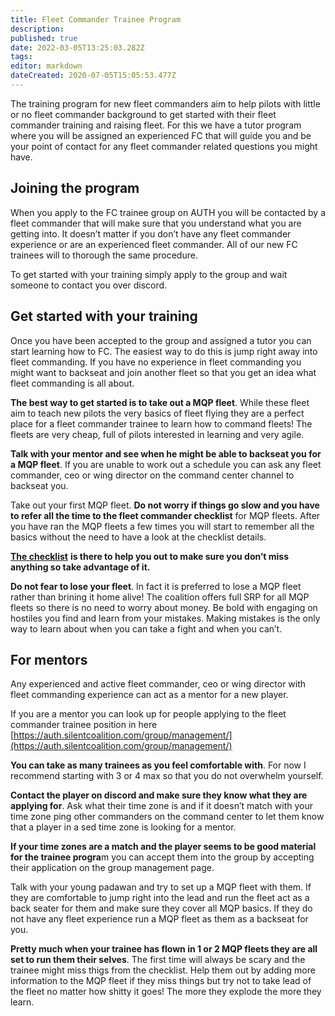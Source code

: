 ```yaml
---
title: Fleet Commander Trainee Program
description: 
published: true
date: 2022-03-05T13:25:03.282Z
tags: 
editor: markdown
dateCreated: 2020-07-05T15:05:53.477Z
---
```


The training program for new fleet commanders aim to help pilots with little or no fleet commander background to get started with their fleet commander training and raising fleet. For this we have a tutor program where you will be assigned an experienced FC that will guide you and be your point of contact for any fleet commander related questions you might have.

## Joining the program

When you apply to the FC trainee group on AUTH you will be contacted by a fleet commander that will make sure that you understand what you are getting into. It doesn’t matter if you don’t have any fleet commander experience or are an experienced fleet commander. All of our new FC trainees will to thorough the same procedure.

To get started with your training simply apply to the group and wait someone to contact you over discord.

## Get started with your training

Once you have been accepted to the group and assigned a tutor you can start learning how to FC. The easiest way to do this is jump right away into fleet commanding. If you have no experience in fleet commanding you might want to backseat and join another fleet so that you get an idea what fleet commanding is all about.

**The best way to get started is to take out a MQP fleet**. While these fleet aim to teach new pilots the very basics of fleet flying they are a perfect place for a fleet commander trainee to learn how to command fleets! The fleets are very cheap, full of pilots interested in learning and very agile.

**Talk with your mentor and see when he might be able to backseat you for a MQP fleet**. If you are unable to work out a schedule you can ask any fleet commander, ceo or wing director on the command center channel to backseat you.

Take out your first MQP fleet. **Do not worry if things go slow and you have to refer all the time to the fleet commander checklist** for MQP fleets. After you have ran the MQP fleets a few times you will start to remember all the basics without the need to have a look at the checklist details.

[**The checklist**](https://wiki.eve-linknet.com/en/groups-and-roles/fc-mqp-checklist) **is there to help you out to make sure you don’t miss anything so take advantage of it.**

**Do not fear to lose your fleet**. In fact it is preferred to lose a MQP fleet rather than brining it home alive! The coalition offers full SRP for all MQP fleets so there is no need to worry about money. Be bold with engaging on hostiles you find and learn from your mistakes. Making mistakes is the only way to learn about when you can take a fight and when you can’t.

## For mentors

Any experienced and active fleet commander, ceo or wing director with fleet commanding experience can act as a mentor for a new player.

If you are a mentor you can look up for people applying to the fleet commander trainee position in here [https://auth.silentcoalition.com/group/management/](https://auth.silentcoalition.com/group/management/)

**You can take as many trainees as you feel comfortable with**. For now I recommend starting with 3 or 4 max so that you do not overwhelm yourself.

**Contact the player on discord and make sure they know what they are applying for**. Ask what their time zone is and if it doesn’t match with your time zone ping other commanders on the command center to let them know that a player in a sed time zone is looking for a mentor.

**If your time zones are a match and the player seems to be good material for the trainee progra**m you can accept them into the group by accepting their application on the group management page.

Talk with your young padawan and try to set up a MQP fleet with them. If they are comfortable to jump right into the lead and run the fleet act as a back seater for them and make sure they cover all MQP basics. If they do not have any fleet experience run a MQP fleet as them as a backseat for you.

**Pretty much when your trainee has flown in 1 or 2 MQP fleets they are all set to run them their selves**. The first time will always be scary and the trainee might miss thigs from the checklist. Help them out by adding more information to the MQP fleet if they miss things but try not to take lead of the fleet no matter how shitty it goes! The more they explode the more they learn.
